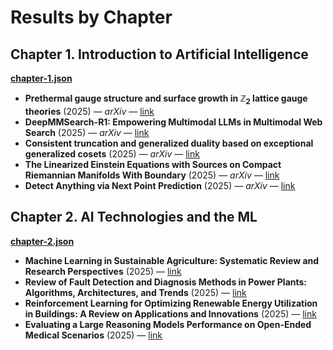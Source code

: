 # Results by Chapter

## Chapter 1. Introduction to Artificial Intelligence
[**chapter-1.json**](./chapter-1.json)

- **Prethermal gauge structure and surface growth in $\mathbb{Z}_2$ lattice gauge theories** (2025) — _arXiv_ — [link](http://arxiv.org/pdf/2510.12800v1)
- **DeepMMSearch-R1: Empowering Multimodal LLMs in Multimodal Web Search** (2025) — _arXiv_ — [link](http://arxiv.org/pdf/2510.12801v1)
- **Consistent truncation and generalized duality based on exceptional generalized cosets** (2025) — _arXiv_ — [link](http://arxiv.org/pdf/2510.12799v1)
- **The Linearized Einstein Equations with Sources on Compact Riemannian Manifolds With Boundary** (2025) — _arXiv_ — [link](http://arxiv.org/pdf/2510.12797v1)
- **Detect Anything via Next Point Prediction** (2025) — _arXiv_ — [link](http://arxiv.org/pdf/2510.12798v1)

## Chapter 2. AI Technologies and the ML
[**chapter-2.json**](./chapter-2.json)

- **Machine Learning in Sustainable Agriculture: Systematic Review and Research Perspectives** (2025) — [link](https://doi.org/10.3390/agriculture15040377)
- **Review of Fault Detection and Diagnosis Methods in Power Plants: Algorithms, Architectures, and Trends** (2025) — [link](https://doi.org/10.3390/app15116334)
- **Reinforcement Learning for Optimizing Renewable Energy Utilization in Buildings: A Review on Applications and Innovations** (2025) — [link](https://doi.org/10.3390/en18071724)
- **Evaluating a Large Reasoning Models Performance on Open-Ended Medical Scenarios** (2025) — [link](https://doi.org/10.1101/2025.04.29.25326666)

